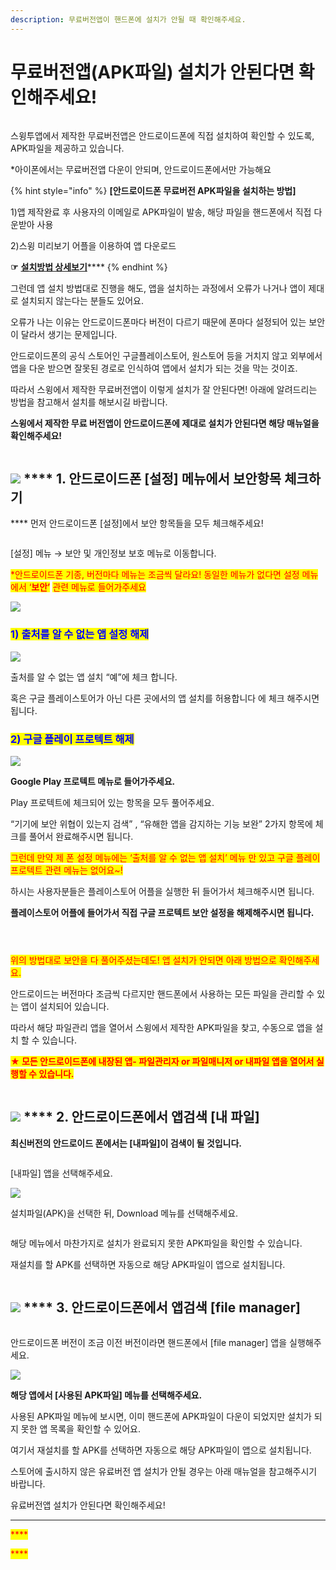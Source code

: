 ```yaml
---
description: 무료버전앱이 핸드폰에 설치가 안될 때 확인해주세요.
---
```


# 무료버전앱(APK파일) 설치가 안된다면 확인해주세요!

<figure><img src="../../.gitbook/assets/구분선 (4).PNG" alt=""><figcaption></figcaption></figure>

스윙투앱에서 제작한 무료버전앱은 안드로이드폰에 직접 설치하여 확인할 수 있도록, APK파일을 제공하고 있습니다.&#x20;

\*아이폰에서는 무료버전앱 다운이 안되며, 안드로이드폰에서만 가능해요

{% hint style="info" %}
**\[안드로이드폰 무료버전 APK파일을 설치하는 방법]**

1\)앱 제작완료 후 사용자의 이메일로 APK파일이 발송, 해당 파일을 핸드폰에서 직접 다운받아 사용

2\)스윙 미리보기 어플을 이용하여 앱 다운로드

**☞** [**설치방법 상세보기**](https://documentation.swing2app.co.kr/manual/swingpreview)****
{% endhint %}

그런데 앱 설치 방법대로 진행을 해도, 앱을 설치하는 과정에서 오류가 나거나 앱이 제대로 설치되지 않는다는 분들도 있어요.

오류가 나는 이유는 안드로이드폰마다 버전이 다르기 때문에 폰마다 설정되어 있는 보안이 달라서 생기는 문제입니다.

안드로이드폰의 공식 스토어인 구글플레이스토어, 원스토어 등을 거치지 않고 외부에서 앱을 다운 받으면 잘못된 경로로 인식하여 앱에서 설치가 되는 것을 막는 것이죠.

따라서 스윙에서 제작한 무료버전앱이 이렇게 설치가 잘 안된다면! 아래에 알려드리는 방법을 참고해서 설치를 해보시길 바랍니다.

**스윙에서 제작한 무료 버전앱이 안드로이드폰에 제대로 설치가 안된다면 해당 매뉴얼을 확인해주세요!**

<figure><img src="../../.gitbook/assets/구분선 (4).PNG" alt=""><figcaption></figcaption></figure>

## ![](https://wp.swing2app.co.kr/wp-content/uploads/2018/09/%EB%8B%A8%EB%9D%BD1-1.png) **** 1. 안드로이드폰 \[설정] 메뉴에서 보안항목 체크하기

&#x20;**** 먼저 안드로이드폰 \[설정]에서 보안 항목들을 모두 체크해주세요!

<figure><img src="../../.gitbook/assets/보안4.png" alt=""><figcaption></figcaption></figure>

\[설정] 메뉴 → 보안 및 개인정보 보호 메뉴로 이동합니다.

<mark style="color:red;">\*안드로이드폰 기종, 버전마다 메뉴는 조금씩 달라요! 동일한 메뉴가 없다면 설정 메뉴에서 ‘</mark><mark style="color:red;">**보안’**</mark> <mark style="color:red;"></mark><mark style="color:red;">관련 메뉴로 들어가주세요</mark>

![](https://wp.swing2app.co.kr/wp-content/uploads/2018/09/%ED%99%94%EC%82%B4%ED%91%9C-2.png)

### <mark style="color:blue;">**1) 출처를 알 수 없는 앱 설정 해제**</mark>

![](https://wp.swing2app.co.kr/wp-content/uploads/2018/10/%EC%95%B1%EB%B3%B4%EC%95%883.png)

출처를 알 수 없는 앱 설치 “예”에 체크 합니다.

혹은 구글 플레이스토어가 아닌 다른 곳에서의 앱 설치를 허용합니다 에 체크 해주시면 됩니다.



### <mark style="color:blue;">**2) 구글 플레이 프로텍트 해제**</mark>

![](https://wp.swing2app.co.kr/wp-content/uploads/2018/10/%EC%95%B1%EB%B3%B4%EC%95%882.png)

**Google Play 프로텍트 메뉴로 들어가주세요.**

Play 프로텍트에 체크되어 있는 항목을 모두 풀어주세요.

“기기에 보안 위협이 있는지 검색” , “유해한 앱을 감지하는 기능 보완” 2가지 항목에 체크를 풀어서 완료해주시면 됩니다.



<mark style="color:red;">그런데 만약 제 폰 설정 메뉴에는 ‘출처를 알 수 없는 앱 설치’ 메뉴 만 있고 구글 플레이 프로텍트 관련 메뉴는 없어요\~!</mark>

하시는 사용자분들은 플레이스토어 어플을 실행한 뒤 들어가서 체크해주시면 됩니다.

**플레이스토어 어플에 들어가서 직접 구글 프로텍트 보안 설정을 해제해주시면 됩니다.**

<figure><img src="../../.gitbook/assets/프로텍트1.png" alt=""><figcaption></figcaption></figure>

<figure><img src="../../.gitbook/assets/프로텍트2.png" alt=""><figcaption></figcaption></figure>

<figure><img src="../../.gitbook/assets/프로텍트3.png" alt=""><figcaption></figcaption></figure>

<mark style="color:red;">위의 방법대로 보안을 다 풀어주셨는데도! 앱 설치가 안되면 아래 방법으로 확인해주세요.</mark>

안드로이드는 버전마다 조금씩 다르지만 핸드폰에서 사용하는 모든 파일을 관리할 수 있는 앱이 설치되어 있습니다.

따라서 해당 파일관리 앱을 열어서 스윙에서 제작한 APK파일을 찾고, 수동으로 앱을 설치 할 수 있습니다.

<mark style="color:red;">**★ 모든 안드로이드폰에 내장된 앱- 파일관리자 or 파일매니저 or 내파일 앱을 열어서 실행할 수 있습니다.**</mark>

<figure><img src="../../.gitbook/assets/구분선 (4).PNG" alt=""><figcaption></figcaption></figure>

## ![](https://wp.swing2app.co.kr/wp-content/uploads/2018/09/%EB%8B%A8%EB%9D%BD1-1.png) **** 2. 안드로이드폰에서 앱검색 \[내 파일]

**최신버전의 안드로이드 폰에서는 \[내파일]이 검색이 될 것입니다.**

<figure><img src="../../.gitbook/assets/APK파일설치430 (1).png" alt=""><figcaption></figcaption></figure>

\[내파일] 앱을 선택해주세요.



![](https://wp.swing2app.co.kr/wp-content/uploads/2018/10/APK%ED%8C%8C%EC%9D%BC%EC%84%A4%EC%B9%9812.png)

설치파일(APK)을 선택한 뒤, Download 메뉴를 선택해주세요.

<figure><img src="../../.gitbook/assets/APK파일설치13-430png.png" alt=""><figcaption></figcaption></figure>

해당 메뉴에서 마찬가지로 설치가 완료되지 못한 APK파일을 확인할 수 있습니다.

재설치를 할 APK를 선택하면 자동으로 해당 APK파일이 앱으로 설치됩니다.

<figure><img src="../../.gitbook/assets/구분선 (4).PNG" alt=""><figcaption></figcaption></figure>

## ![](https://wp.swing2app.co.kr/wp-content/uploads/2018/09/%EB%8B%A8%EB%9D%BD1-1.png) **** 3. 안드로이드폰에서 앱검색 \[file manager]

<figure><img src="../../.gitbook/assets/APK파일설치430.png" alt=""><figcaption></figcaption></figure>

안드로이드폰 버전이 조금 이전 버전이라면 핸드폰에서 \[file manager] 앱을 실행해주세요.



![](https://wp.swing2app.co.kr/wp-content/uploads/2018/10/APK%ED%8C%8C%EC%9D%BC%EC%84%A4%EC%B9%9810.png)

**해당 앱에서 \[사용된 APK파일] 메뉴를 선택해주세요.**

사용된 APK파일 메뉴에 보시면, 이미 핸드폰에 APK파일이 다운이 되었지만 설치가 되지 못한 앱 목록을 확인할 수 있어요.

여기서 재설치를 할 APK를 선택하면 자동으로 해당 APK파일이 앱으로 설치됩니다.





스토어에 출시하지 않은 유료버전 앱 설치가 안될 경우는 아래 매뉴얼을 참고해주시기 바랍니다.

&#x20;유료버전앱 설치가 안된다면 확인해주세요!

***

<mark style="color:red;">****</mark>

<mark style="color:red;">****</mark>

